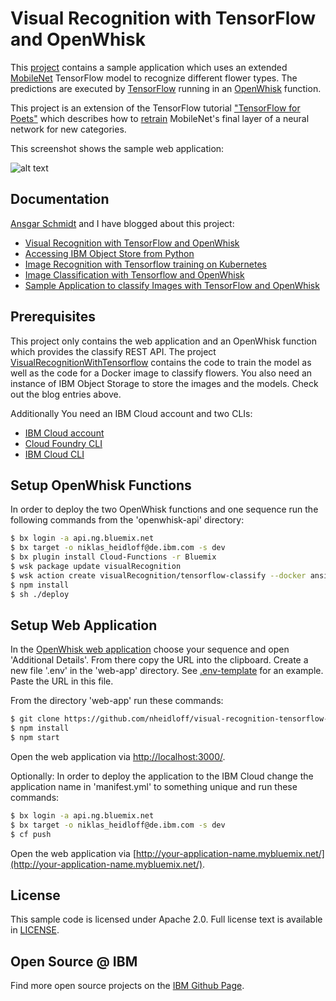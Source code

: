 # Visual Recognition with TensorFlow and OpenWhisk

This [project](https://github.com/nheidloff/visual-recognition-tensorflow-openwhisk) contains a sample application which uses an extended [MobileNet](https://research.googleblog.com/2017/06/mobilenets-open-source-models-for.html) TensorFlow model to recognize different flower types. The predictions are executed by [TensorFlow](https://www.tensorflow.org/) running in an [OpenWhisk](https://www.ibm.com/cloud/functions) function.

This project is an extension of the TensorFlow tutorial ["TensorFlow for Poets"](https://codelabs.developers.google.com/codelabs/tensorflow-for-poets/#0) which describes how to [retrain](https://www.tensorflow.org/tutorials/image_retraining) MobileNet's final layer of a neural network for new categories.

This screenshot shows the sample web application:

![alt text](https://github.com/nheidloff/visual-recognition-tensorflow-openwhisk/raw/master/screenshots/web-app.png "Visual Recognition with TensorFlow and OpenWhisk")


## Documentation

[Ansgar Schmidt](https://ansi.23-5.eu/) and I have blogged about this project:

* [Visual Recognition with TensorFlow and OpenWhisk](http://heidloff.net/article/visual-recognition-tensorflow-openwhisk)
* [Accessing IBM Object Store from Python](https://ansi.23-5.eu/2017/11/accessing-ibm-object-store-python/)
* [Image Recognition with Tensorflow training on Kubernetes](https://ansi.23-5.eu/2017/11/image-recognition-with-tensorflow-training-on-kubernetes/)
* [Image Classification with Tensorflow and OpenWhisk](https://ansi.23-5.eu)
* [Sample Application to classify Images with TensorFlow and OpenWhisk](https://heidloff.net/article/visual-recognition-tensorflow)


## Prerequisites

This project only contains the web application and an OpenWhisk function which provides the classify REST API. The project [VisualRecognitionWithTensorflow](https://github.com/AnsgarSchmidt/VisualRecognitionWithTensorflow) contains the code to train the model as well as the code for a Docker image to classify flowers. You also need an instance of IBM Object Storage to store the images and the models. Check out the blog entries above.

Additionally You need an IBM Cloud account and two CLIs:

* [IBM Cloud account][sign_up]
* [Cloud Foundry CLI][cloud_foundry]
* [IBM Cloud CLI](https://console.bluemix.net/docs/cli/reference/bluemix_cli/download_cli.html)


## Setup OpenWhisk Functions

In order to deploy the two OpenWhisk functions and one sequence run the following commands from the 'openwhisk-api' directory:

```sh
$ bx login -a api.ng.bluemix.net
$ bx target -o niklas_heidloff@de.ibm.com -s dev
$ bx plugin install Cloud-Functions -r Bluemix
$ wsk package update visualRecognition
$ wsk action create visualRecognition/tensorflow-classify --docker ansi/tensorflow-openwhisk-classify:latest
$ npm install
$ sh ./deploy
```

## Setup Web Application

In the [OpenWhisk web application](https://console.bluemix.net/openwhisk/manage/actions) choose your sequence and open 'Additional Details'. From there copy the URL into the clipboard. Create a new file '.env' in the 'web-app' directory. See [.env-template](https://github.com/nheidloff/visual-recognition-tensorflow-openwhisk/blob/master/web-app/.env-template) for an example. Paste the URL in this file.

From the directory 'web-app' run these commands:

```sh
$ git clone https://github.com/nheidloff/visual-recognition-tensorflow-openwhisk.git
$ npm install
$ npm start
```
  
Open the web application via [http://localhost:3000/](http://localhost:3000/).

Optionally: In order to deploy the application to the IBM Cloud change the application name in 'manifest.yml' to something unique and run these commands:

```sh
$ bx login -a api.ng.bluemix.net
$ bx target -o niklas_heidloff@de.ibm.com -s dev
$ cf push
```

Open the web application via [http://your-application-name.mybluemix.net/](http://your-application-name.mybluemix.net/).


## License

This sample code is licensed under Apache 2.0. Full license text is available in [LICENSE](LICENSE).


## Open Source @ IBM
  Find more open source projects on the [IBM Github Page](http://ibm.github.io/).

[cloud_foundry]: https://github.com/cloudfoundry/cli
[sign_up]: https://console.ng.bluemix.net/registration/
[node_js]: http://nodejs.org/
[npm]: https://www.npmjs.com